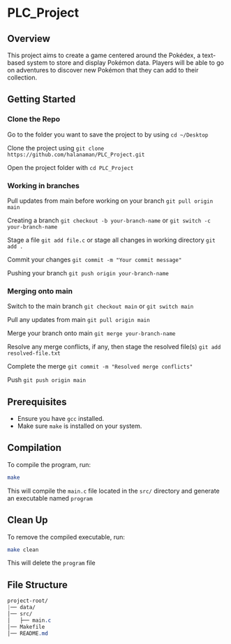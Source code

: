 # PLC_Project
## Overview
This project aims to create a game centered around the Pokédex, a text-based system to store and display Pokémon data. Players will be able to go on adventures to discover new Pokémon that they can add to their collection.

## Getting Started

### Clone the Repo

Go to the folder you want to save the project to by using `cd ~/Desktop`

Clone the project using `git clone https://github.com/halanaman/PLC_Project.git`

Open the project folder with `cd PLC_Project`

### Working in branches

Pull updates from main before working on your branch `git pull origin main`

Creating a branch `git checkout -b your-branch-name` or `git switch -c your-branch-name`

Stage a file `git add file.c` or stage all changes in working directory `git add .`

Commit your changes `git commit -m "Your commit message"`

Pushing your branch `git push origin your-branch-name`

### Merging onto main

Switch to the main branch `git checkout main` or `git switch main`

Pull any updates from main `git pull origin main`

Merge your branch onto main `git merge your-branch-name`

Resolve any merge conflicts, if any, then stage the resolved file(s) `git add resolved-file.txt`

Complete the merge `git commit -m "Resolved merge conflicts"`

Push `git push origin main`

## Prerequisites
- Ensure you have `gcc` installed.
- Make sure `make` is installed on your system.

## Compilation
To compile the program, run:
```sh
make
```
This will compile the `main.c` file located in the `src/` directory and generate an executable named `program`

## Clean Up
To remove the compiled executable, run:
```sh
make clean
```
This will delete the `program` file

## File Structure
```css
project-root/
|── data/
│── src/
│   ├── main.c
│── Makefile
│── README.md
```

